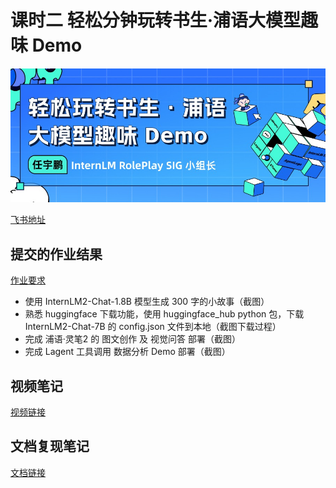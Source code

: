 # 课时二 轻松分钟玩转书生·浦语大模型趣味 Demo

![Helloword](image.png)

[飞书地址](https://aicarrier.feishu.cn/wiki/Vv4swUFMni5DiMkcasUczUp9nid#LSBkd2cTHorhsAx5jZAcO0B3nqe)






## 提交的作业结果

[作业要求](https://github.com/InternLM/Tutorial/blob/camp2/helloworld/homework.md)

- 使用 InternLM2-Chat-1.8B 模型生成 300 字的小故事（截图）
- 熟悉 huggingface 下载功能，使用 huggingface_hub python 包，下载 InternLM2-Chat-7B 的 config.json 文件到本地（截图下载过程）
- 完成 浦语·灵笔2 的 图文创作 及 视觉问答 部署（截图）
- 完成 Lagent 工具调用 数据分析 Demo 部署（截图）

## 视频笔记

[视频链接](https://www.bilibili.com/video/BV1AH4y1H78d/)

## 文档复现笔记

[文档链接](https://github.com/InternLM/Tutorial/blob/camp2/helloworld/hello_world.md)